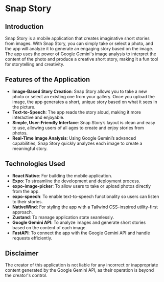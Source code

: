 # Snap Story

## Introduction

Snap Story is a mobile application that creates imaginative short stories from images. With Snap Story, you can simply take or select a photo, and the app will analyze it to generate an engaging story based on the image. The app uses the power of Google Gemini's image analysis to interpret the content of the photo and produce a creative short story, making it a fun tool for storytelling and creativity.

## Features of the Application

- **Image-Based Story Creation**: Snap Story allows you to take a new photo or select an existing one from your gallery. Once you upload the image, the app generates a short, unique story based on what it sees in the picture.
- **Text-to-Speech**: The app reads the story aloud, making it more interactive and enjoyable.
- **Simple, User-Friendly Interface**: Snap Story’s layout is clean and easy to use, allowing users of all ages to create and enjoy stories from photos.
- **Real-Time Image Analysis**: Using Google Gemini’s advanced capabilities, Snap Story quickly analyzes each image to create a meaningful story.

## Technologies Used

- **React Native**: For building the mobile application.
- **Expo**: To streamline the development and deployment process.
- **expo-image-picker**: To allow users to take or upload photos directly from the app.
- **expo-speech**: To enable text-to-speech functionality so users can listen to their stories.
- **NativeWind**: For styling the app with a Tailwind CSS-inspired utility-first approach.
- **Zustand**: To manage application state seamlessly.
- **Google Gemini API**: To analyze images and generate short stories based on the content of each image.
- **FastAPI**: To connect the app with the Google Gemini API and handle requests efficiently.

## Disclaimer

The creator of this application is not liable for any incorrect or inappropriate content generated by the Google Gemini API, as their operation is beyond the creator's control.
